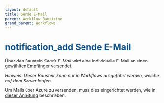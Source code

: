 ```yaml
---
layout: default
title: Sende E-Mail
parent: Workflow Bausteine
grand_parent: Workflows
---
```


# <span style="color:#0b5394"><span class="material-icons">notification_add</span> **Sende E-Mail**</span>

Über den Baustein *Sende E-Mail* wird eine individuelle E-Mail an einen gewählten Empfänger versendet.

*Hinweis: Dieser Baustein kann nur in Workflows ausgeführt werden, welche auf dem Server laufen.*

Um Mails über Azure zu versenden, muss dies eingerichtet werden, wie in [dieser Anleitung](/docs/azure-mailing) beschrieben.

